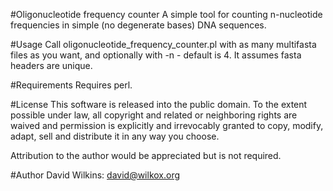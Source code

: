 #Oligonucleotide frequency counter
A simple tool for counting n-nucleotide frequencies in simple (no degenerate bases) DNA sequences.

#Usage
Call oligonucleotide_frequency_counter.pl with as many multifasta files as you want, and optionally with -n <oligonucleotide length> - default is 4. It assumes fasta headers are unique.

#Requirements
Requires perl.

#License
This software is released into the public domain. To the extent possible under law, all copyright and related or neighboring rights are waived and permission is explicitly and irrevocably granted to copy, modify, adapt, sell and distribute it in any way you choose.

Attribution to the author would be appreciated but is not required.

#Author
David Wilkins: david@wilkox.org

